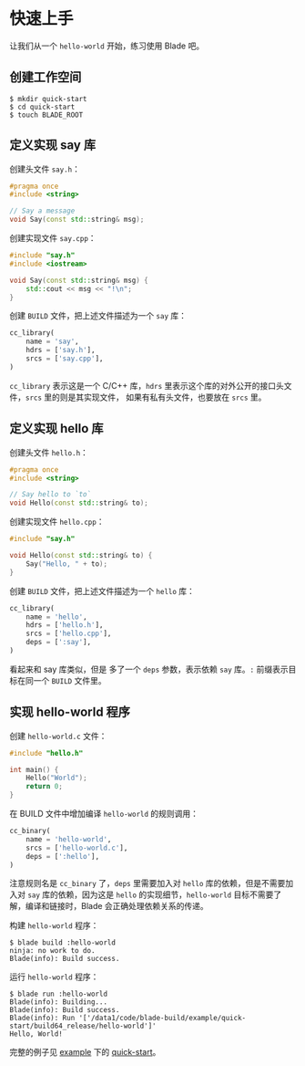# 快速上手

让我们从一个 `hello-world` 开始，练习使用 Blade 吧。

## 创建工作空间

```console
$ mkdir quick-start
$ cd quick-start
$ touch BLADE_ROOT
```

## 定义实现 say 库

创建头文件 `say.h`：

```cpp
#pragma once
#include <string>

// Say a message
void Say(const std::string& msg);
```

创建实现文件 `say.cpp`：

```cpp
#include "say.h"
#include <iostream>

void Say(const std::string& msg) {
    std::cout << msg << "!\n";
}
```

创建 `BUILD` 文件，把上述文件描述为一个 `say` 库：

```python
cc_library(
    name = 'say',
    hdrs = ['say.h'],
    srcs = ['say.cpp'],
)
```

`cc_library` 表示这是一个 C/C++ 库，`hdrs` 里表示这个库的对外公开的接口头文件，`srcs` 里的则是其实现文件，
如果有私有头文件，也要放在 `srcs` 里。

## 定义实现 hello 库

创建头文件 `hello.h`：

```cpp
#pragma once
#include <string>

// Say hello to `to`
void Hello(const std::string& to);
```

创建实现文件 `hello.cpp`：

```cpp
#include "say.h"

void Hello(const std::string& to) {
    Say("Hello, " + to);
}
```

创建 `BUILD` 文件，把上述文件描述为一个 `hello` 库：

```python
cc_library(
    name = 'hello',
    hdrs = ['hello.h'],
    srcs = ['hello.cpp'],
    deps = [':say'],
)
```

看起来和 say 库类似，但是 多了一个 `deps` 参数，表示依赖 `say` 库。`:` 前缀表示目标在同一个 `BUILD` 文件里。

## 实现 hello-world 程序

创建 `hello-world.c` 文件：

```c
#include "hello.h"

int main() {
    Hello("World");
    return 0;
}
```

在 BUILD 文件中增加编译 `hello-world` 的规则调用：

```python
cc_binary(
    name = 'hello-world',
    srcs = ['hello-world.c'],
    deps = [':hello'],
)
```

注意规则名是 `cc_binary` 了，`deps` 里需要加入对 `hello` 库的依赖，但是不需要加入对 `say` 库的依赖，因为这是
`hello` 的实现细节，`hello-world` 目标不需要了解，编译和链接时，Blade 会正确处理依赖关系的传递。

构建 `hello-world` 程序：

```console
$ blade build :hello-world
ninja: no work to do.
Blade(info): Build success.
```

运行 `hello-world` 程序：

```console
$ blade run :hello-world
Blade(info): Building...
Blade(info): Build success.
Blade(info): Run '['/data1/code/blade-build/example/quick-start/build64_release/hello-world']'
Hello, World!
```

完整的例子见 [example](../../example) 下的 [quick-start](../../example/quick-start)。
